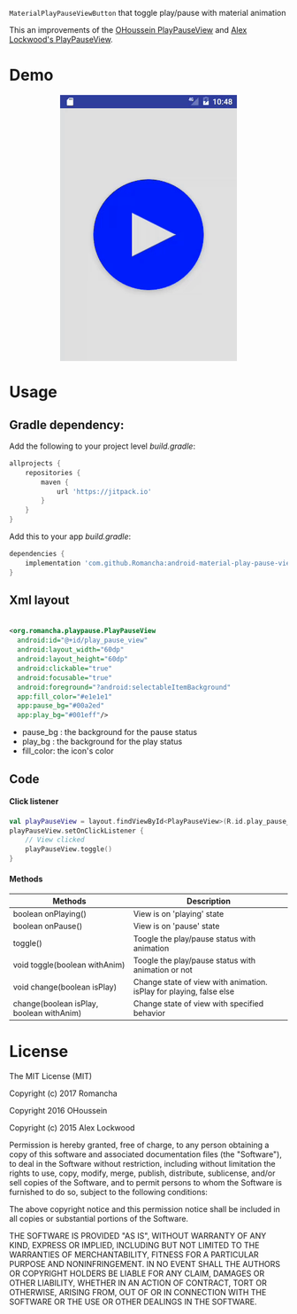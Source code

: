 `MaterialPlayPauseViewButton` that toggle play/pause with material animation

This an improvements of the [OHoussein PlayPauseView](https://github.com/OHoussein/android-material-play-pause-view)
and [Alex Lockwood's PlayPauseView](https://github.com/alexjlockwood/material-pause-play-animation).

# Demo

<div  align="center">    
<img src="https://raw.githubusercontent.com/Romancha/android-material-play-pause-view-button/master/media/demo.gif" alt="demo" align=center />
</div>

# Usage

## Gradle dependency:

Add the following to your project level <i>build.gradle</i>:

```groovy
allprojects {
    repositories {
        maven {
            url 'https://jitpack.io'
        }
    }
}
```

Add this to your app <i>build.gradle</i>:

```groovy
dependencies {
    implementation 'com.github.Romancha:android-material-play-pause-view-button:2.3'
}
```

## Xml layout

```xml

<org.romancha.playpause.PlayPauseView
  android:id="@+id/play_pause_view"
  android:layout_width="60dp"
  android:layout_height="60dp"
  android:clickable="true"
  android:focusable="true"
  android:foreground="?android:selectableItemBackground"
  app:fill_color="#e1e1e1"
  app:pause_bg="#00a2ed"
  app:play_bg="#001eff"/>
```

- pause_bg : the background for the pause status
- play_bg : the background for the play status
- fill_color: the icon's color

## Code

#### Click listener

```kotlin
val playPauseView = layout.findViewById<PlayPauseView>(R.id.play_pause_view)
playPauseView.setOnClickListener {
    // View clicked
    playPauseView.toggle()
}
```

#### Methods

|Methods|Description|
|---|---|
|boolean onPlaying()|View is on 'playing' state|
|boolean onPause()|View is on 'pause' state|
|toggle()|Toogle the play/pause status with animation|
|void toggle(boolean withAnim)|Toogle the play/pause status with animation or not|
|void change(boolean isPlay)|Change state of view with animation. isPlay for playing, false else|
|change(boolean isPlay, boolean withAnim) |Change state of view with specified behavior|

# License

The MIT License (MIT)

Copyright (c) 2017 Romancha

Copyright 2016 OHoussein

Copyright (c) 2015 Alex Lockwood

Permission is hereby granted, free of charge, to any person obtaining a copy of this software and associated
documentation files (the "Software"), to deal in the Software without restriction, including without limitation the
rights to use, copy, modify, merge, publish, distribute, sublicense, and/or sell copies of the Software, and to permit
persons to whom the Software is furnished to do so, subject to the following conditions:

The above copyright notice and this permission notice shall be included in all copies or substantial portions of the
Software.

THE SOFTWARE IS PROVIDED "AS IS", WITHOUT WARRANTY OF ANY KIND, EXPRESS OR IMPLIED, INCLUDING BUT NOT LIMITED TO THE
WARRANTIES OF MERCHANTABILITY, FITNESS FOR A PARTICULAR PURPOSE AND NONINFRINGEMENT. IN NO EVENT SHALL THE AUTHORS OR
COPYRIGHT HOLDERS BE LIABLE FOR ANY CLAIM, DAMAGES OR OTHER LIABILITY, WHETHER IN AN ACTION OF CONTRACT, TORT OR
OTHERWISE, ARISING FROM, OUT OF OR IN CONNECTION WITH THE SOFTWARE OR THE USE OR OTHER DEALINGS IN THE SOFTWARE.
